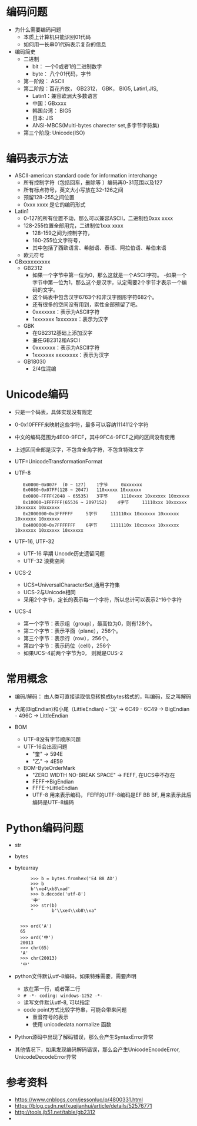# 编码问题
- 为什么需要编码问题
    - 本质上计算机只能识别01代码
    - 如何用一长串01代码表示复杂的信息
- 编码简史
    - 二进制
        - bit： 一个0或者1的二进制数字
        - byte： 八个01代码，字节
    - 第一阶段： ASCII
    - 第二阶段：百花齐放， GB2312， GBK， BIG5, Latin1,JIS, 
        - Latin1：兼容欧洲大多数语言
        - 中国：GBxxxx
        - 韩国台湾： BIG5
        - 日本: JIS
        - ANSI-MBCS(Multi-bytes charecter set,多字节字符集)
    - 第三个阶段: Unicode(ISO)   

# 编码表示方法
- ASCII-american standard code for information interchange 
    - 所有控制字符（包括回车，删除等 ）编码再0-31范围以及127
    - 所有标点符号，英文大小写放在32-126之间
    - 预留128-255之间位置
    - 0xxx xxxx 是它的编码形式
- Latin1
    - 0-127的所有位置不动，那么可以兼容ASCII，二进制位0xxx xxxx
    - 128-255位置全部用完，二进制位1xxx xxxx
        - 128-159之间为控制字符，
		- 160-255位文字符号，
		- 其中包括了西欧语言、希腊语、泰语、阿拉伯语、希伯来语
    - 欧元符号
- GBxxxxxxxxxx
    - GB2312
		- 如果一个字节中第一位为0，那么这就是一个ASCII字符。
		-如果一个字节中第一位为1，那么这个是汉字，认定需要2个字节才表示一个编码的文字。
		- 这个码表中包含汉字6763个和非汉字图形字符682个。
		- 还有很多的空间没有用到，索性全部预留了吧。
		- 0xxxxxxx：表示为ASCII字符
		- 1xxxxxxx 1xxxxxxx：表示为汉字
    - GBK
		- 在GB2312基础上添加汉字
		- 兼任GB2312和ASCII
		- 0xxxxxxx：表示为ASCII字符
		- 1xxxxxxx xxxxxxxx：表示为汉字
	- GB18030
		- 2/4位混编

# Unicode编码 
   - 只是一个码表，具体实现没有规定
   -  0-0x10FFFF来映射这些字符，最多可以容纳1114112个字符  
   - 中文的编码范围为4E00-9FCF，其中9FC4-9FCF之间的区间没有使用
   - 上述区间全部是汉字，不包含全角字符，不包含特殊文字
   - UTF=UnicodeTransformationFormat
   - UTF-8
    
            0x0000~0x007F  (0 ~ 127) 	1字节 	0xxxxxxx
			0x0080~0x07FF(128 ~ 2047)  	110xxxxx 10xxxxxx
			0x0800~FFFF(2048 ~ 65535) 	3字节 	1110xxxx 10xxxxxx 10xxxxxx
			0x10000~1FFFFFF(65536 ~ 2097152) 	4字节 	11110xxx 10xxxxxx 10xxxxxx 10xxxxxx
			0x2000000~0x3FFFFFF 	5字节 	111110xx 10xxxxxx 10xxxxxx 10xxxxxx 10xxxxxx
			0x4000000~0x7FFFFFFF 	6字节 	1111110x 10xxxxxx 10xxxxxx 10xxxxxx 10xxxxxx 10xxxxxx
			
   - UTF-16, UTF-32
        - UTF-16 早期 Uncode历史遗留问题
        - UTF-32 浪费空间
        
- UCS-2
    - UCS=UniversalCharacterSet,通用字符集
	- UCS-2与Unicode相同
	- 采用2个字节，定长的表示每一个字符，所以总计可以表示2^16个字符
- UCS-4
	- 第一个字节：表示组（group），最高位为0，则有128个。
	- 第二个字节：表示平面（plane），256个。
	- 第三个字节：表示行（row），256个。
	- 第四个字节：表示码位（cell），256个
	- 如果UCS-4前两个字节为0， 则就是CUS-2
	
# 常用概念
- 编码/解码： 由人类可直接读取信息转换成bytes格式的，叫编码，反之叫解码
- 大尾(BigEndian)和小尾（LittleEndian)
        - '汉' -> 6C49
        - 6C49 -> BigEndian
	    - 496C -> LittleEndian
   
- BOM
    - UTF-8没有字节顺序问题
    - UTF-16会出现问题
        - "奎" -> 594E
		- "乙" -> 4E59
	- BOM-ByteOrderMark
	    - "ZERO WIDTH NO-BREAK SPACE" -> FEFF, 在UCS中不存在
		- FEFF->BigEndian
		- FFFE->LittleEndian
		- UTF-8 用来表示编码， FEFF的UTF-8编码是EF BB BF, 
		    用来表示此后编码是UTF-8编码
# Python编码问题
- str
- bytes
- bytearray

            
			>>> b = bytes.fromhex('E4 B8 AD')
			>>> b
			b'\xe4\xb8\xad'
			>>> b.decode('utf-8')
			'中'
			>>> str(b)
			"		b'\\xe4\\xb8\\xa"
			
			
	    >>> ord('A')
		65
		>>> ord('中')
		20013
		>>> chr(65)
		'A'
		>>> chr(20013)
		'中'
		
- python文件默认utf-8编码，如果特殊需要，需要声明
	- 放在第一行，或者第二行
	- ```# ‐*‐ coding: windows‐1252 ‐*‐```
	- 读写文件默认utf-8, 可以指定
	- code point方式比较字符串，可能会带来问题
		-  重音符号的表示 
		-  使用 unicodedata.normalize 函数
- Python源码中出现了解码错误，那么会产生SyntaxError异常
- 其他情况下，如果发现编码解码错误，那么会产生UnicodeEncodeError,
 UnicodeDecodeError异常

# 参考资料
- https://www.cnblogs.com/jessonluo/p/4800331.html
- https://blog.csdn.net/xuejianhui/article/details/52576771
- http://tools.jb51.net/table/gb2312
- 